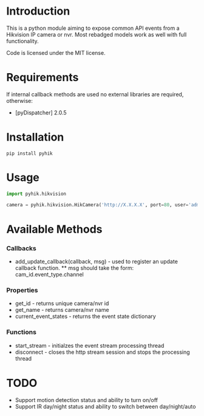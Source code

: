 # Introduction

This is a python module aiming to expose common API events from a Hikvision IP camera or nvr.  Most rebadged models work as well with full functionality.

Code is licensed under the MIT license.


# Requirements

If internal callback methods are used no external libraries are required, otherwise:
* [pyDispatcher] 2.0.5 

# Installation

```pip install pyhik```

# Usage

```python
import pyhik.hikvision

camera = pyhik.hikvision.HikCamera('http://X.X.X.X', port=80, user='admin', pass='1234')
```

# Available Methods

### Callbacks
* add_update_callback(callback, msg) - used to register an update callback function.
** msg should take the form: cam_id.event_type.channel

### Properties
* get_id - returns unique camera/nvr id
* get_name - returns camera/nvr name
* current_event_states - returns the event state dictionary

### Functions
* start_stream - initialzes the event stream processing thread
* disconnect - closes the http stream session and stops the processing thread

# TODO

* Support motion detection status and ability to turn on/off
* Support IR day/night status and ability to switch between day/night/auto
